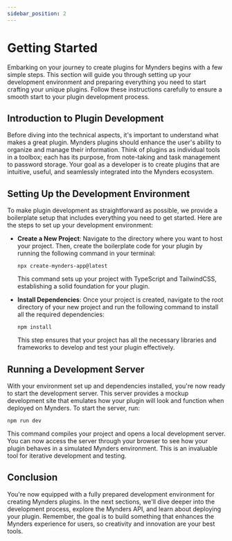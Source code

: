 ```yaml
---
sidebar_position: 2
---
```


# Getting Started

Embarking on your journey to create plugins for Mynders begins with a few simple steps. This section will guide you through setting up your development environment and preparing everything you need to start crafting your unique plugins. Follow these instructions carefully to ensure a smooth start to your plugin development process.

## Introduction to Plugin Development

Before diving into the technical aspects, it's important to understand what makes a great plugin. Mynders plugins should enhance the user's ability to organize and manage their information. Think of plugins as individual tools in a toolbox; each has its purpose, from note-taking and task management to password storage. Your goal as a developer is to create plugins that are intuitive, useful, and seamlessly integrated into the Mynders ecosystem.

## Setting Up the Development Environment

To make plugin development as straightforward as possible, we provide a boilerplate setup that includes everything you need to get started. Here are the steps to set up your development environment:

- **Create a New Project**: Navigate to the directory where you want to host your project. Then, create the boilerplate code for your plugin by running the following command in your terminal:

  `npx create-mynders-app@latest`

  This command sets up your project with TypeScript and TailwindCSS, establishing a solid foundation for your plugin.

- **Install Dependencies**: Once your project is created, navigate to the root directory of your new project and run the following command to install all the required dependencies:

  `npm install`

  This step ensures that your project has all the necessary libraries and frameworks to develop and test your plugin effectively.

## Running a Development Server

With your environment set up and dependencies installed, you're now ready to start the development server. This server provides a mockup development site that emulates how your plugin will look and function when deployed on Mynders. To start the server, run:

`npm run dev`

This command compiles your project and opens a local development server. You can now access the server through your browser to see how your plugin behaves in a simulated Mynders environment. This is an invaluable tool for iterative development and testing.

## Conclusion

You're now equipped with a fully prepared development environment for creating Mynders plugins. In the next sections, we'll dive deeper into the development process, explore the Mynders API, and learn about deploying your plugin. Remember, the goal is to build something that enhances the Mynders experience for users, so creativity and innovation are your best tools.
